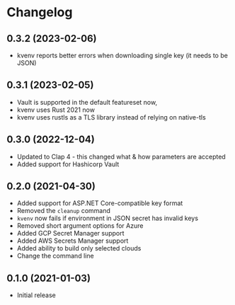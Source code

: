 # Changelog

## 0.3.2 (2023-02-06)

- kvenv reports better errors when downloading single key (it needs to be JSON)

## 0.3.1 (2023-02-05)

- Vault is supported in the default featureset now,
- kvenv uses Rust 2021 now
- kvenv uses rustls as a TLS library instead of relying on native-tls

## 0.3.0 (2022-12-04)

- Updated to Clap 4 - this changed what & how parameters are accepted
- Added support for Hashicorp Vault

## 0.2.0 (2021-04-30)

- Added support for ASP.NET Core-compatible key format
- Removed the `cleanup` command
- `kvenv` now fails if environment in JSON secret has invalid keys
- Removed short argument options for Azure
- Added GCP Secret Manager support
- Added AWS Secrets Manager support
- Added ability to build only selected clouds
- Change the command line

## 0.1.0 (2021-01-03)

- Initial release
